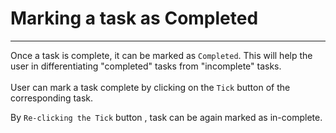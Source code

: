 # Marking a task as Completed


---



Once a task is complete, it can be marked as `Completed`. This will help the user in differentiating "completed" tasks from "incomplete" tasks. <br/>
<br/>
User can mark a task complete by clicking on the `Tick` button of the corresponding task.


By `Re-clicking the Tick` button , task can be again marked as in-complete.
